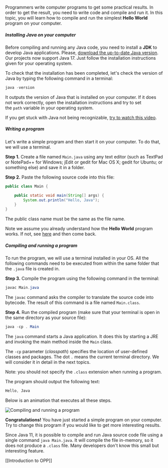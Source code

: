 Programmers write computer programs to get some practical results. In order to get the result, you need to write code and compile and run it. In this topic, you will learn how to compile and run the simplest **Hello World** program on your computer.

##### Installing Java on your computer

Before compiling and running any Java code, you need to install a **JDK** to develop Java applications. Please, [download the up-to-date Java version](https://www.oracle.com/java/technologies/downloads/). Our projects now support Java 17. Just follow the installation instructions given for your operating system.

To check that the installation has been completed, let's check the version of Java by typing the following command in a terminal:

```java
java -version
```

It outputs the version of Java that is installed on your computer. If it does not work correctly, open the installation instructions and try to set the `path` variable in your operating system.

If you get stuck with Java not being recognizable, [try to watch this video](https://www.youtube.com/watch?v=7zIvAxaRy_U).

##### Writing a program

Let's write a simple program and then start it on your computer. To do that, we will use a terminal.

**Step 1.** Create a file named `Main.java` using any text editor (such as TextPad or NotePad++ for Windows; jEdit or gedit for Mac OS X; gedit for Ubuntu; or something else) and save it in a folder.

**Step 2.** Paste the following source code into this file:

```java
public class Main {

    public static void main(String[] args) {
        System.out.println("Hello, Java");
    }
}
```

The public class name must be the same as the file name.

Note we assume you already understand how the **Hello World** program works. If not, see [here](https://hyperskill.org/learn/lesson/67844/) and then come back.

##### Compiling and running a program

To run the program, we will use a terminal installed in your OS. All the following commands need to be executed from within the same folder that the `.java` file is created in.

**Step 3.** Compile the program using the following command in the terminal:

```java
javac Main.java
```

The `javac` command asks the compiler to translate the source code into bytecode. The result of this command is a file named `Main.class`.

**Step 4.** Run the compiled program (make sure that your terminal is open in the same directory as your source file):

```java
java -cp . Main
```

The `java` command starts a Java application. It does this by starting a JRE and invoking the main method inside the `Main` class.

The `-cp` parameter (_classpath_) specifies the location of user-defined classes and packages. The dot `.` means the current terminal directory. We will consider it in detail in the next topics.

Note: you should not specify the `.class` extension when running a program.

The program should output the following text:

```java
Hello, Java
```

Below is an animation that executes all these steps.

![Compiling and running a program](https://ucarecdn.com/a4678ea3-6d23-464e-bc65-54bab5c64a77/)

**Congratulations!** You have just started a simple program on your computer. Try to change this program if you would like to get more interesting results.

Since Java 11, it is possible to compile and run Java source code file using a single command `java Main.java`. It will compile the file in-memory, so it does not produce a `.class` file. Many developers don't know this small but interesting feature.

[[Introduction to OPP]]
